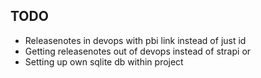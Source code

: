 ## TODO
- Releasenotes in devops with pbi link instead of just id
- Getting releasenotes out of devops instead of strapi or
- Setting up own sqlite db within project